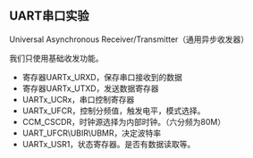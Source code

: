 ## UART串口实验

Universal Asynchronous Receiver/Transmitter（通用异步收发器）


我们只使用基础收发功能。

- 寄存器UARTx_URXD，保存串口接收到的数据
- 寄存器UARTx_UTXD，发送数据寄存器
- UARTx_UCRx，串口控制寄存器
- UARTx_UFCR，控制分频值，触发电平，模式选择。
- CCM_CSCDR，时钟源选择为内部时钟。（六分频为80M）
- UART_UFCR\UBIR\UBMR，决定波特率
- UARTx_USR1，状态寄存器。是否有数据读取等。